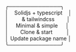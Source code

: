 <!-- |—¦–⟨<←⩶⁚:▷▶⊤⊥⊢⊣⊣◜◝◞◟✓✕ -->

<!--  ─ 	BOX DRAWINGS LIGHT DOWN AND LEFT
 │ 	BOX DRAWINGS LIGHT TOP AND Bottom
 ┌ 	BOX DRAWINGS LIGHT VERTICAL AND RIGHT
 └ 	BOX DRAWINGS LIGHT VERTICAL AND LEFT
 ├ 	BOX DRAWINGS LIGHT DOWN AND HORIZONTAL 
 ┬ 	BOX DRAWINGS LIGHT VERTICAL AND HORIZONTAL
 ┼ 	BOX DRAWINGS LIGHT DOUBLE DASH HORIZONTAL
 ┤ 	BOX DRAWINGS LIGHT UP AND HORIZONTAL
 ┴ 	BOX DRAWINGS RIGHT UP HEAVY AND LEFT DOWN LIGHT
 -->


╭──────────────╮ \
│&nbsp;&nbsp;&nbsp;&nbsp;Solidjs + typescript&nbsp;&nbsp;&nbsp;&nbsp;│\
│&nbsp;&nbsp;&nbsp;&nbsp;&nbsp;&nbsp;&nbsp;&nbsp;&nbsp;& tailwindcss&nbsp;&nbsp;&nbsp;&nbsp;&nbsp;&ThinSpace;&ThinSpace;&nbsp;&nbsp;│\
│&nbsp;&nbsp;&nbsp;&nbsp;&nbsp;Minimal & simple&nbsp;&nbsp;&ThinSpace;&ThinSpace;&nbsp;&nbsp;│\
│&nbsp;&nbsp;&nbsp;&nbsp;&nbsp;&nbsp;&nbsp;&nbsp;Clone & start&nbsp;&nbsp;&nbsp;&nbsp;&nbsp;&nbsp;&ThinSpace;&ThinSpace;&nbsp;&nbsp;│\
│&ThinSpace;&ThinSpace;Update package name&nbsp;│\
╰──────────────╯

<!-- ╎ ╏ 
|▐ │ ▏│  ▎ ┃ ╵▕ ╷ ▇ ▗ █ ▘ ╹┃ ▉ ▊ ▌╻ ▋ 
  ━
  ⌈ ⌉
 ⁄⁁‾–⁊⁊⁊   ├ 
⌊⌋

 ┼ ┻ 

╰ ╭ ╮ ╯

 -->
